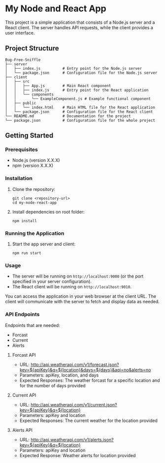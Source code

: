 # My Node and React App

This project is a simple application that consists of a Node.js server and a React client. The server handles API requests, while the client provides a user interface.

## Project Structure

```
Bug-Free-Sniffle
├── server
│   ├── index.js          # Entry point for the Node.js server
│   └── package.json      # Configuration file for the Node.js server
├── client
│   ├── src
│   │   ├── App.js        # Main React component
│   │   ├── index.js      # Entry point for the React application
│   │   └── components
│   │       └── ExampleComponent.js # Example functional component
│   ├── public
│   │   └── index.html    # Main HTML file for the React application
│   └── package.json      # Configuration file for the React client
└── README.md             # Documentation for the project
└── package.json          # Configuration file for the whole project
```

## Getting Started

### Prerequisites

- Node.js (version X.X.X)
- npm (version X.X.X)

### Installation

1. Clone the repository:

   ```
   git clone <repository-url>
   cd my-node-react-app
   ```

2. Install dependencies on root folder:

   ```
   npm install
   ```

### Running the Application

1. Start the app server and client:

   ```
   npm run start
   ```

### Usage

- The server will be running on `http://localhost:9000` (or the port specified in your server configuration).
- The React client will be running on `http://localhost:9010`.

You can access the application in your web browser at the client URL. The client will communicate with the server to fetch and display data as needed.

### API Endpoints 

Endpoints that are needed: 
   - Forcast 
   - Current 
   - Alerts 

1. Forcast API
   - URL: http://api.weatherapi.com/v1/forecast.json?key=${apiKey}&q=${location}&days=${days}&aqi=no&alerts=no 
   - Parameters: apiKey, location, and days
   - Expected Responses: The weather forcast for a specific location and for the number of days provided 

2. Current API 
   - URL: http://api.weatherapi.com/v1/current.json?key=${apiKey}&q=${location} 
   - Parameters: apiKey and location 
   - Expected Responses: The current weather for the location provided 

3. Alerts API 
   - URL: http://api.weatherapi.com/v1/alerts.json?key=${apiKey}&q=${location}
   - Parameters: apiKey and location
   - Expected Response: Weather alerts for location provided 